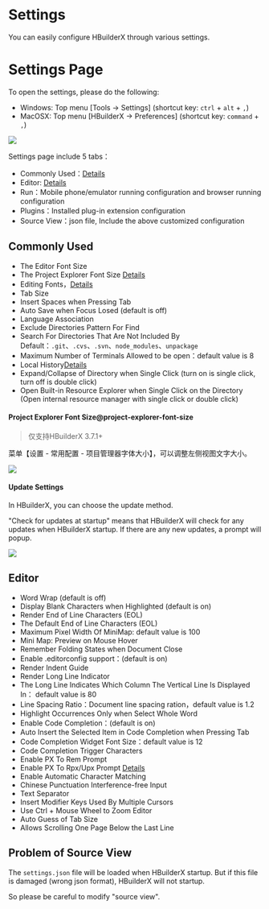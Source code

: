 # Settings

You can easily configure HBuilderX through various settings.

# Settings Page

To open the settings, please do the following:

- Windows: Top menu [Tools -> Settings] (shortcut key: `ctrl` + `alt` + `,`)
- MacOSX: Top menu [HBuilderX -> Preferences] (shortcut key: `command` + `,`)

<img src="/static/snapshots/tutorial/settings/ui_settings_en.png" class="hd-img" />

Settings page include 5 tabs：

- Commonly Used：[Details](/Tutorial/setting?id=CommonlyUsed)
- Editor: [Details](/Tutorial/setting?id=Editor)
- Run：Mobile phone/emulator running configuration and browser running configuration
- Plugins：Installed plug-in extension configuration
- Source View：json file, Include the above customized configuration

## Commonly Used

- The Editor Font Size
- The Project Explorer Font Size [Details](#project-explorer-font-size)
- Editing Fonts，[Details](/Tutorial/settings/font)
- Tab Size
- Insert Spaces when Pressing Tab
- Auto Save when Focus Losed (default is off)
- Language Association
- Exclude Directories Pattern For Find
- Search For Directories That Are Not Included By Default：`.git`、`.cvs`、`.svn`、`node_modules`、`unpackage`
- Maximum Number of Terminals Allowed to be open：default value is 8
- Local History[Details](/Tutorial/UserGuide/LocalHistory)
- Expand/Collapse of Directory when Single Click (turn on is single click, turn off is double click)
- Open Built-in Resource Explorer when Single Click on the Directory (Open internal resource manager with single click or double click)

#### Project Explorer Font Size@project-explorer-font-size

> 仅支持HBuilderX 3.7.1+

菜单【设置 - 常用配置 - 项目管理器字体大小】，可以调整左侧视图文字大小。

<img src="https://web-assets.dcloud.net.cn/hbuilderx-doc/setting-left-view-fontsize.jpg" class="hd-img" />

#### Update Settings

In HBuilderX, you can choose the update method.

"Check for updates at startup" means that HBuilderX will check for any updates when HBuilderX startup. If there are any new updates, a prompt will popup.

<img src="/static/snapshots/tutorial/settings/upgrade_en.png" class="hd-img" />

## Editor

- Word Wrap (default is off)
- Display Blank Characters when Highlighted  (default is on)
- Render End of Line Characters (EOL)
- The Default End of Line Characters (EOL)
- Maximum Pixel Width Of MiniMap: default value is 100
- Mini Map: Preview on Mouse Hover
- Remember Folding States when Document Close
- Enable .editorconfig support：(default is on)
- Render Indent Guide
- Render Long Line Indicator
- The Long Line Indicates Which Column The Vertical Line Is Displayed In： default value is 80
- Line Spacing Ratio：Document line spacing ration，default value is 1.2
- Highlight Occurrences Only when Select Whole Word
- Enable Code Completion：(default is on)
- Auto Insert the Selected Item in Code Completion when Pressing Tab
- Code Completion Widget Font Size：default value is 12
- Code Completion Trigger Characters
- Enable PX To Rem Prompt
- Enable PX To Rpx/Upx Prompt [Details](/Tutorial/settings/px-upx)
- Enable Automatic Character Matching
- Chinese Punctuation Interference-free Input
- Text Separator
- Insert Modifier Keys Used By Multiple Cursors
- Use Ctrl + Mouse Wheel to Zoom Editor
- Auto Guess of Tab Size
- Allows Scrolling One Page Below the Last Line


## Problem of Source View

The `settings.json` file will be loaded when HBuilderX startup. But if this file is damaged (wrong json format), HBuilderX will not startup.

So please be careful to modify "source view".
